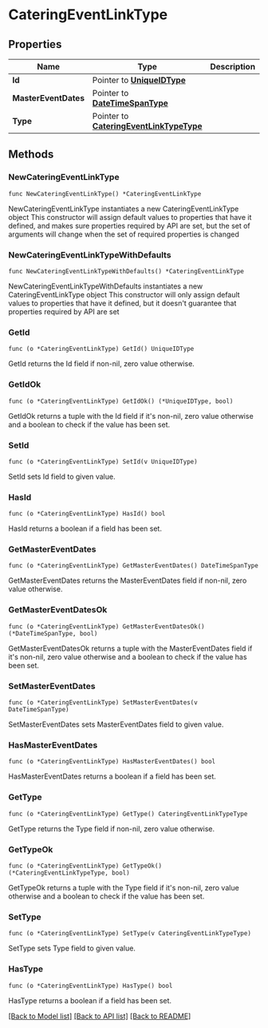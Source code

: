 # CateringEventLinkType

## Properties

Name | Type | Description | Notes
------------ | ------------- | ------------- | -------------
**Id** | Pointer to [**UniqueIDType**](UniqueIDType.md) |  | [optional] 
**MasterEventDates** | Pointer to [**DateTimeSpanType**](DateTimeSpanType.md) |  | [optional] 
**Type** | Pointer to [**CateringEventLinkTypeType**](CateringEventLinkTypeType.md) |  | [optional] 

## Methods

### NewCateringEventLinkType

`func NewCateringEventLinkType() *CateringEventLinkType`

NewCateringEventLinkType instantiates a new CateringEventLinkType object
This constructor will assign default values to properties that have it defined,
and makes sure properties required by API are set, but the set of arguments
will change when the set of required properties is changed

### NewCateringEventLinkTypeWithDefaults

`func NewCateringEventLinkTypeWithDefaults() *CateringEventLinkType`

NewCateringEventLinkTypeWithDefaults instantiates a new CateringEventLinkType object
This constructor will only assign default values to properties that have it defined,
but it doesn't guarantee that properties required by API are set

### GetId

`func (o *CateringEventLinkType) GetId() UniqueIDType`

GetId returns the Id field if non-nil, zero value otherwise.

### GetIdOk

`func (o *CateringEventLinkType) GetIdOk() (*UniqueIDType, bool)`

GetIdOk returns a tuple with the Id field if it's non-nil, zero value otherwise
and a boolean to check if the value has been set.

### SetId

`func (o *CateringEventLinkType) SetId(v UniqueIDType)`

SetId sets Id field to given value.

### HasId

`func (o *CateringEventLinkType) HasId() bool`

HasId returns a boolean if a field has been set.

### GetMasterEventDates

`func (o *CateringEventLinkType) GetMasterEventDates() DateTimeSpanType`

GetMasterEventDates returns the MasterEventDates field if non-nil, zero value otherwise.

### GetMasterEventDatesOk

`func (o *CateringEventLinkType) GetMasterEventDatesOk() (*DateTimeSpanType, bool)`

GetMasterEventDatesOk returns a tuple with the MasterEventDates field if it's non-nil, zero value otherwise
and a boolean to check if the value has been set.

### SetMasterEventDates

`func (o *CateringEventLinkType) SetMasterEventDates(v DateTimeSpanType)`

SetMasterEventDates sets MasterEventDates field to given value.

### HasMasterEventDates

`func (o *CateringEventLinkType) HasMasterEventDates() bool`

HasMasterEventDates returns a boolean if a field has been set.

### GetType

`func (o *CateringEventLinkType) GetType() CateringEventLinkTypeType`

GetType returns the Type field if non-nil, zero value otherwise.

### GetTypeOk

`func (o *CateringEventLinkType) GetTypeOk() (*CateringEventLinkTypeType, bool)`

GetTypeOk returns a tuple with the Type field if it's non-nil, zero value otherwise
and a boolean to check if the value has been set.

### SetType

`func (o *CateringEventLinkType) SetType(v CateringEventLinkTypeType)`

SetType sets Type field to given value.

### HasType

`func (o *CateringEventLinkType) HasType() bool`

HasType returns a boolean if a field has been set.


[[Back to Model list]](../README.md#documentation-for-models) [[Back to API list]](../README.md#documentation-for-api-endpoints) [[Back to README]](../README.md)


